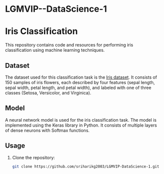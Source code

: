 # LGMVIP--DataScience-1
# Iris Classification

This repository contains code and resources for performing iris classification using machine learning techniques.

## Dataset

The dataset used for this classification task is the [Iris dataset](https://archive.ics.uci.edu/ml/datasets/iris). It consists of 150 samples of iris flowers, each described by four features (sepal length, sepal width, petal length, and petal width), and labeled with one of three classes (Setosa, Versicolor, and Virginica).

## Model

A neural network model is used for the iris classification task. The model is implemented using the Keras library in Python. It consists of multiple layers of dense neurons with Softmax functions.

## Usage

1. Clone the repository:

   ```bash
   git clone https://github.com/sriharikg2003/LGMVIP-DataScience-1.git
